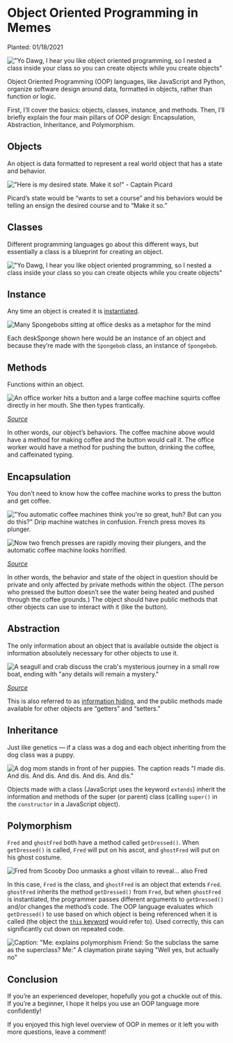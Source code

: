 # Object Oriented Programming in Memes

Planted: 01/18/2021

!["Yo Dawg, I hear you like object oriented programming, so I nested a class inside your class so you can create objects while you create objects"](https://images.abbeyperini.com/OOP-memes/dawg.jpg)

Object Oriented Programming (OOP) languages, like JavaScript and Python, organize software design around data, formatted in objects, rather than function or logic.

First, I’ll cover the basics: objects, classes, instance, and methods. Then, I’ll briefly explain the four main pillars of OOP design: Encapsulation, Abstraction, Inheritance, and Polymorphism.

## Objects

An object is data formatted to represent a real world object that has a state and behavior.

!["Here is my desired state. Make it so!" - Captain Picard](https://images.abbeyperini.com/OOP-memes/picard.jpeg)

Picard’s state would be “wants to set a course” and his behaviors would be telling an ensign the desired course and to “Make it so.”

## Classes

Different programming languages go about this different ways, but essentially a class is a blueprint for creating an object.

!["Yo Dawg, I hear you like object oriented programming, so I nested a class inside your class so you can create objects while you create objects"](https://images.abbeyperini.com/OOP-memes/dawg.jpg)

## Instance

Any time an object is created it is [instantiated](https://www.crondose.com/2016/07/what-does-instantiation-mean/).

![Many Spongebobs sitting at office desks as a metaphor for the mind](https://images.abbeyperini.com/OOP-memes/sponge.jpeg)

Each deskSponge shown here would be an instance of an object and because they’re made with the `Spongebob` class, an instance of `Spongebob`.

## Methods

Functions within an object.

![An office worker hits a button and a large coffee machine squirts coffee directly in her mouth. She then types frantically.](https://images.abbeyperini.com/OOP-memes/coffee.gif)

*[Source](https://www.behance.net/qaisicle)*

In other words, our object’s behaviors. The coffee machine above would have a method for making coffee and the button would call it. The office worker would have a method for pushing the button, drinking the coffee, and caffeinated typing.

## Encapsulation

You don’t need to know how the coffee machine works to press the button and get coffee.

!["You automatic coffee machines think you're so great, huh? But can you do this?" Drip machine watches in confusion. French press moves its plunger.](https://images.abbeyperini.com/OOP-memes/french.gif)

![Now two french presses are rapidly moving their plungers, and the automatic coffee machine looks horrified.](https://images.abbeyperini.com/OOP-memes/frenchies.gif)

*[Source](https://lolnein.com/2019/10/29/coffeemachinevsfrenchpress/)*

In other words, the behavior and state of the object in question should be private and only affected by private methods within the object. (The person who pressed the button doesn’t see the water being heated and pushed through the coffee grounds.) The object should have public methods that other objects can use to interact with it (like the button).

## Abstraction

The only information about an object that is available outside the object is information absolutely necessary for other objects to use it.

![A seagull and crab discuss the crab's mysterious journey in a small row boat, ending with "any details will remain a mystery."](https://images.abbeyperini.com/OOP-memes/crab.png)

*[Source](http://www.poorlydrawnlines.com/comic/your-story/)*

This is also referred to as [information hiding](https://en.wikipedia.org/wiki/Encapsulation_(computer_programming)#An_information-hiding_mechanism), and the public methods made available for other objects are “getters” and “setters.”

## Inheritance

Just like genetics — if a class was a dog and each object inheriting from the dog class was a puppy.

![A dog mom stands in front of her puppies. The caption reads "I made dis. And dis. And dis. And dis. And dis. And dis."](https://images.abbeyperini.com/OOP-memes/made.jpg)

Objects made with a class (JavaScript uses the keyword `extends`) inherit the information and methods of the super (or parent) class (calling `super()` in the `constructor` in a JavaScript object).

## Polymorphism

`Fred` and `ghostFred` both have a method called `getDressed()`. When `getDressed()` is called, `Fred` will put on his ascot, and `ghostFred` will put on his ghost costume.

![Fred from Scooby Doo unmasks a ghost villain to reveal... also Fred](https://images.abbeyperini.com/OOP-memes/ghost.jpg)

In this case, `Fred` is the class, and `ghostFred` is an object that extends `Fred`. `ghostFred` inherits the method `getDressed()` from `Fred`, but when `ghostFred` is instantiated, the programmer passes different arguments to `getDressed()` and/or changes the method’s code. The OOP language evaluates which `getDressed()` to use based on which object is being referenced when it is called (the object the [`this` keyword](https://www.w3schools.com/js/js_this.asp) would refer to). Used correctly, this can significantly cut down on repeated code.

![Caption: "Me: explains polymorphism Friend: So the subclass the same as the superclass? Me:" A claymation pirate saying "Well yes, but actually no"](https://images.abbeyperini.com/OOP-memes/pirate.jpg)

## Conclusion

If you’re an experienced developer, hopefully you got a chuckle out of this. If you’re a beginner, I hope it helps you use an OOP language more confidently!

If you enjoyed this high level overview of OOP in memes or it left you with more questions, leave a comment!
